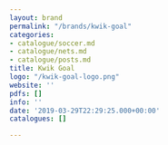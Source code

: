 ```yaml
---
layout: brand
permalink: "/brands/kwik-goal"
categories:
- catalogue/soccer.md
- catalogue/nets.md
- catalogue/posts.md
title: Kwik Goal
logo: "/kwik-goal-logo.png"
website: ''
pdfs: []
info: ''
date: '2019-03-29T22:29:25.000+00:00'
catalogues: []

---
```

